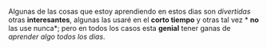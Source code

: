Algunas de las cosas que estoy aprendiendo en estos dias son *divertidas* otras **interesantes**, algunas las usaré en el **corto tiempo** y otras tal vez * **no** las use nunca*; pero en todos los casos esta **genial** tener ganas de *aprender algo todos los dias*.
